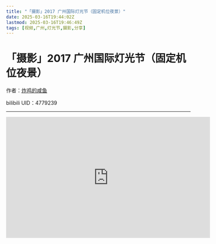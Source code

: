 ```yaml
---
title: "「摄影」2017 广州国际灯光节（固定机位夜景）"
date: 2025-03-16T19:44:02Z
lastmod: 2025-03-16T19:46:49Z
tags: [视频,广州,灯光节,摄影,分享]
---
```


# 「摄影」2017 广州国际灯光节（固定机位夜景）

作者：[炸鸡的咸鱼](https://space.bilibili.com/4779239)

bilibili UID：4779239

---

<iframe sandbox="allow-forms allow-presentation allow-same-origin allow-scripts allow-modals allow-popups" src="https://player.bilibili.com/player.html?aid=16061922&amp;cid=26203905&amp;page=1" data-src="" border="0" frameborder="no" framespacing="0" allowfullscreen="true" style="width: 557px; height: 331px;"></iframe>

‍
